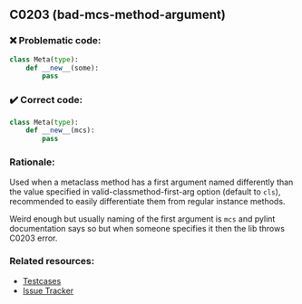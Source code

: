 ## C0203 (bad-mcs-method-argument)

### :x: Problematic code:

```python
class Meta(type):
    def __new__(some):
        pass
```

### :heavy_check_mark: Correct code:

```python
class Meta(type):
    def __new__(mcs):
        pass
```

### Rationale:

Used when a metaclass method has a first argument named differently than the
value specified in valid-classmethod-first-arg option (default to `cls`),
recommended to easily differentiate them from regular instance methods.

Weird enough but usually naming of the first argument is `mcs` and pylint
documentation says so but when someone specifies it then the lib throws
C0203 error.

### Related resources:

- [Testcases](https://github.com/PyCQA/pylint/blob/master/tests/input/func_first_arg.py)
- [Issue Tracker](https://github.com/PyCQA/pylint/issues?q=is%3Aissue+%22bad-mcs-method-argument%22+OR+%22C0203%22)
